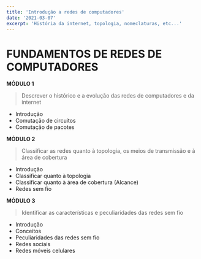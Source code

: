 ```yaml
---
title: 'Introdução a redes de computadores'
date: '2021-03-07'
excerpt: 'História da internet, topologia, nomeclaturas, etc...'
---
```


# FUNDAMENTOS DE REDES DE COMPUTADORES

**MÓDULO 1**

> Descrever o histórico e a evolução das redes de computadores e da internet
- Introdução
- Comutação de circuitos
- Comutação de pacotes

**MÓDULO 2**

> Classificar as redes quanto à topologia, os meios de transmissão e à área de cobertura
- Introdução
- Classificar quanto à topologia
- Classificar quanto à área de cobertura (Alcance)
- Redes sem fio

**MÓDULO 3**

> Identificar as características e peculiaridades das redes sem fio
- Introdução
- Conceitos
- Peculiaridades das redes sem fio
- Redes sociais
- Redes móveis celulares
